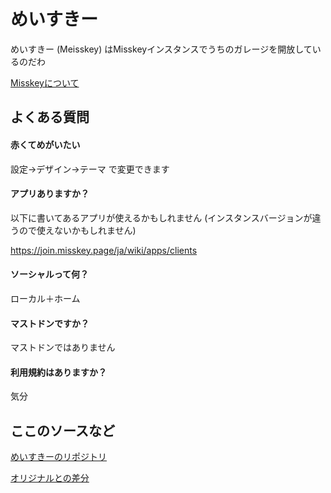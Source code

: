 # めいすきー
めいすきー (Meisskey) はMisskeyインスタンスでうちのガレージを開放しているのだわ

[Misskeyについて](https://joinmisskey.github.io/ja/)

## よくある質問

#### 赤くてめがいたい
設定→デザイン→テーマ で変更できます

#### アプリありますか？
以下に書いてあるアプリが使えるかもしれません (インスタンスバージョンが違うので使えないかもしれません)

https://join.misskey.page/ja/wiki/apps/clients

#### ソーシャルって何？  
ローカル＋ホーム

#### マストドンですか？
マストドンではありません

#### 利用規約はありますか？
気分

## ここのソースなど

[めいすきーのリポジトリ](https://github.com/mei23/misskey/tree/mei-m544)  

[オリジナルとの差分](misskey_m544_diff.md)
